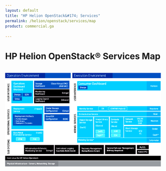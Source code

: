 ```yaml
---
layout: default
title: "HP Helion OpenStack&#174; Services"
permalink: /helion/openstack/services/map
product: commercial.ga

---
```

<!--UNDER REVISION-->


<script>

function PageRefresh {
onLoad="window.refresh"
}

PageRefresh();

</script>



<script type="text/javascript">

function showTutorial(name, img, top, left, hpcolor){
document.getElementById("box").style.top=top;
document.getElementById("box").style.left=left;
document.getElementById("box").style.visibility="visible";
document.getElementById("box").style.backgroundColor=hpcolor;
document.getElementById("box").innerHTML=name;
//document.getElementById("icons").style.visibility="visible";
//document.getElementById("box").style.backgroundImage = "url('" + img + "')";
  //document.myform.stage.value = name;
}

function hideTutorial(){
document.getElementById("box").style.visibility="hidden";
//document.getElementById("box").style.top='';
//document.getElementById("box").style.left='';
//document.getElementById("icons").style.visibility="hidden";

  //document.myform.stage.value = name;
}
</script>


<style type="text/css">
<!--
#box {
position: absolute;
top: 300px;
left: 700px;
z-index: 8;
width: 350px;
//height: 40px;
//padding-left: 120px;
padding-left: 15px;
padding-right: 15px;
padding-top: 20px;
padding-bottom: 20px;
//color: #0489B1;
color: white;
//font-weight: bold;
background-color: white;
//background-image: url(''); 
//background-repeat: no-repeat;
box-shadow: 10px 10px 5px  #888888;
visibility: hidden;
opacity: .95;
}
-->
</style>

<!--
<p style="font-size: small;"> <a href="/helion/openstack/">&#9664; PREV | <a href="/helion/openstack/">&#9650; UP</a> | <a href="/helion/openstack/faq/">NEXT &#9654; </a></p>
-->
# HP Helion OpenStack&reg; Services Map
<br>

<img src="media/mainHOS.png" border="0"  usemap="#mainHOS" alt="">
<map name="mainHOS"> 
<area  alt="" title="" href="eon.html" shape="rect" coords="138,138,189,158"  style="outline:none;" target="_self" onMouseOver="showTutorial('EON is a new service sub component that captures details of the vCenter server in a Cloud Controller and provides the details of the clusters for configuring the list of clusters managed by ESX Proxy Compute node.', 'no.png', '250px', '550px', '#0E2DB8')"    onMouseOut="hideTutorial('')">
<area  alt="" title="" href="sherpa.html" shape="rect"  coords="82,138,136,158" style="outline:none;" target="_self"  onMouseOver="showTutorial('The HP Helion OpenStack Sherpa Service provides a link to the remote web catalog containing a repository of software available for purchase and download into the HP Helion environment.',  heat.png', '250px', '480px', '#0E2DB8')" onMouseOut="hideTutorial('')">
<area  alt="" title="" href="sirius.html" shape="rect" coords="81,162,136,184" style="outline:none;" target="_self" 
onMouseOver="showTutorial('The HP Helion OpenStack Sirius Service is a REST-based web service for storage device management. It is used to configure of storage services such as Cinder and Swift that run in the overcloud and manage various storage devices.', 'no.png', '250px', '480px', '#0E2DB8')" onMouseOut="hideTutorial('')">
<area  alt="" title="" href="icinga.html" shape="rect"  coords="202,118,399,156"  style="outline:none;" target="_self" 
onMouseOver="showTutorial('The Icinga service runs in the undercloud and helps cloud admins monitor the disk usage of Swift storage nodes.', 'no.png','290px', '730px', 'black')" onMouseOut="hideTutorial('')">
<area  alt="" title="" href="kibana.html" shape="rect" coords="201,161,398,199"  style="outline:none;" target="_self"     
onMouseOver="showTutorial('Kibana is an open source Apache Licensed, browser based analytics and search dashboard for 
ElasticSearch.', 'no.png','320px', '730px', 'black')" onMouseOut="hideTutorial('')">
<area  alt="" title="" href="eon.html" shape="rect" coords="258,258,402,296"   style="outline:none;" target="_self"    
onMouseOver="showTutorial('EON is a new service sub component that captures details of the vCenter server in a Cloud Controller and provides the details of the clusters for configuring the list of clusters managed by ESX Proxy Compute node.', 'no.png','320px', '730px', '#0431B4')" onMouseOut="hideTutorial('')">
<area  alt="" title="" href="sirius.html" shape="rect" coords="256,213,400,251"   style="outline:none;" target="_self"   onMouseOver="showTutorial('The HP Helion OpenStack Sirius Service is a REST-based web service for storage device management. It is used to configure of storage services such as Cinder and Swift that run in the overcloud and manage various storage devices.', 'no.png','320px', '730px', '#0E2DB8')" onMouseOut="hideTutorial('')">
<area  alt="" title="" href="sherpa.html" shape="rect" coords="431,77,494,111"  style="outline:none;" target="_self"    
onMouseOver="showTutorial('The HP Helion OpenStack Sherpa Service provides a link to the remote web catalog containing a repository of software available for purchase and download into the HP Helion environment.', 'no.png', '210px', '850px', '#0E2DB8')" onMouseOut="hideTutorial('')">
<area  alt="" title="" href="horizon.html" shape="rect" coords="929,59,1058,103"  style="outline:none;" target="_self"      onMouseOver="showTutorial('Horizon is the dashboard behind OpenStack. It is the only graphical interface to OpenStack, so this may be the only component to actually see.', 'horizon.png', '125px', '1000px', 'black')" onMouseOut="hideTutorial('')">
<area  alt="" title="" href="keystone.html" shape="rect" coords="691,204,1073,229"  style="outline:none;"target="_self" 
onMouseOver="showTutorial('Keystone is the OpenStack component that provides Identity, Token, Catalog and Policy services for use specifically by components in the OpenStack family. It implements the OpenStack Identity API.', 'keystone.png', '210px', 
'1000px', 'black')" onMouseOut="hideTutorial('')">
<area  alt="" title="" href="heat.html" shape="rect" coords="433,233,1065,258"  style="outline:none;" target="_self" 
onMouseOver="showTutorial('Heat is the orchestration component of OpenStack. It implements an orchestration engine to launch 
multiple composite cloud applications based on templates in the form of text files that can be treated like code', 'heat.png', 
'250px', '1000px', 'black')" onMouseOut="hideTutorial('')">
<area  alt="" title="" href="swift.html" shape="rect" coords="430,264,550,382"  style="outline:none;" target="_self" 
onMouseOver="showTutorial('The OpenStack Object Store, known as Swift, offers cloud storage software so that you can store and 
retrieve lots of data with a simple API.', 'swift.png', '343px', '750px', 'black')" onMouseOut="hideTutorial('')">
<area  alt="" title="" href="glance.html" shape="rect" coords="563,265,673,330"   style="outline:none;" target="_self"  
onMouseOver="showTutorial('Glance provides a service where users can upload and discover data assets that are meant to be used with other services. This currently includes images and metadata definitions.', 'Glance.png', '323px', '850px', 'black')" 
onMouseOut="hideTutorial('')">
<area  alt="" title="" href="neutron.html" shape="rect" coords="802,266,1067,312"  style="outline:none;" target="_self" 
onMouseOver="showTutorial('Neutron provides the networking capability for OpenStack, providing networking as a service between interface devices  managed by other OpenStack services, such as Nova.', 'neutron.png', '320px', '1000px', 'black')" onMouseOut="hideTutorial('')">
<area  alt="" title="" href="ceilometer.html" shape="rect" coords="426,389,1066,412"  style="outline:none;" target="_self"   onMouseOver="showTutorial('Ceilometer provides telemetry services, which allow the cloud to provide individual billing services. 
Ceilometer delivers a unique point of contact for billing systems to acquire all of the measurements they need to establish 
customer billing, across all current OpenStack core components', 'ceilometer.png', '375px', '1000px', 'black')" onMouseOut="hideTutorial('')">
<area  alt="" title="" href="nova.html" shape="rect" coords="681,265,794,326"  style="outline:none;" target="_self" onMouseOver="showTutorial('Nova is the primary computing engine behind OpenStack. Nova is a cloud computing fabric controller, the main part of an IaaS system. Individuals and organizations can use Nova to host and manage their own cloud computing systems.', 'nova.png', '270px', '950px', 'black')"  onMouseOut="hideTutorial('')">
<area  alt="" title="" href="cinder.html" shape="rect" coords="946,319,1059,350" style="outline:none;" target="_self"     onMouseOver="showTutorial('Cinder is a Block Storage service for OpenStack. It is designed to allow the use of either a reference implementation to present storage resources to end users that can be consumed by OpenStack compute.', 'cinder.png', '350px', '1000px', 'black')" onMouseOut="hideTutorial('')">
<area  alt="" title="" href="ceph.html" shape="rect" coords="1008,357,1067,381"  style="outline:none;" target="_self"   onMouseOver="showTutorial('Ceph is a massively scalable, distributed storage system comprised of an object store, block store, and 
distributed file system.', 'ceph.png', '400px', '1000px', 'black')" onMouseOut="hideTutorial('')">
<area  alt="" title="" href="rabbit.html" shape="rect" coords="839,449,912,473"  style="outline:none;" target="_self"     onMouseOver="showTutorial('RabbitMQ is the default AMQP server used by many OpenStack services.', 'no.png', '550px', '1100px', 'black')"  onMouseOut="hideTutorial('')">
<area  alt="" title="" href="icinga.html" shape="rect" coords="179,423,353,470"  style="outline:none;" target="_self"    onMouseOver="showTutorial('The Icinga service runs in the undercloud and helps cloud admins monitor the disk usage of Swift storage nodes.', 'no.png', '550px', '710px', 'black')" onMouseOut="hideTutorial('')">
<area  alt="" title="" href="hostLinux.html" shape="rect" coords="9,487,1072,517"  style="outline:none;" target="_self" onMouseOver="showTutorial('HP Helion includes Host Linux for HP Helion OpenStack, a host OS hardened and tested for this distribution giving HP full control of the stack for compute and controller node hypervisors.', 'no.png', '525px', '580px', '#0E2DB8')" onMouseOut="hideTutorial('')">
<area  alt="" title="" href="tripleO.html" shape="rect"  coords="76,209,252,338"   style="outline:none;" target="_self"    onMouseOver="showTutorial('TripleO is a program aimed at installing, upgrading and operating OpenStack clouds using OpenStacks own cloud facilities as the foundations - building on nova, neutron and heat to automate fleet management at datacentre scale.', 'no.png','380px', '585px', 'black')" onMouseOut="hideTutorial('')">
<area  alt="" title="" href="ironic.html" shape="rect" coords="75,346,251,414" style="outline:none;" target="_self" 
onMouseOver="showTutorial('Ironic is an OpenStack project which provisions bare metal as opposed to virtual machines by leveraging common technologies such as PXE boot and IPMI to cover a wide range of hardware, while supporting pluggable drivers to allow vendor-specific functionality to be added.', 'no.png','450px', '585px', 'black')" onMouseOut="hideTutorial('')">
<area  alt="" title="MySQL" href="http://www.image-maps.com/" shape="rect"  coords="840,423,908,441" style="outline:none;" target="_self" >
</map>
